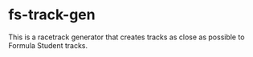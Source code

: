 # fs-track-gen
This is a racetrack generator that creates tracks as close as possible to Formula Student tracks.
